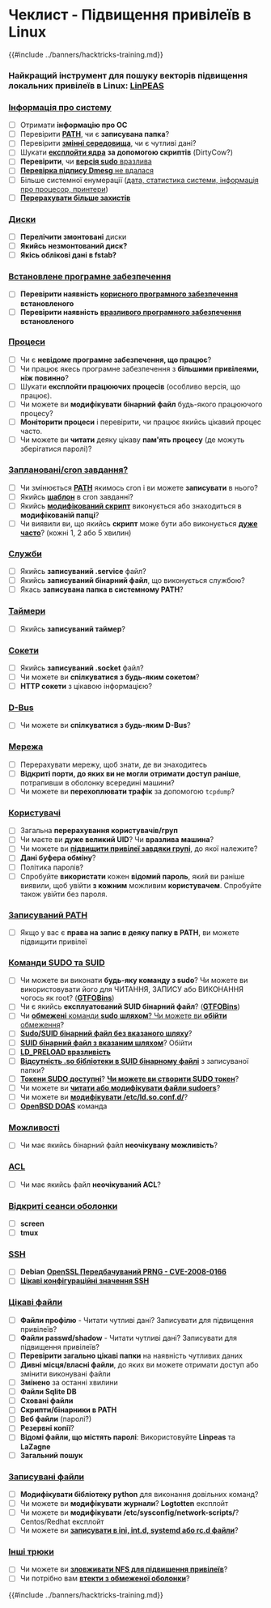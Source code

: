# Чеклист - Підвищення привілеїв в Linux

{{#include ../banners/hacktricks-training.md}}

### **Найкращий інструмент для пошуку векторів підвищення локальних привілеїв в Linux:** [**LinPEAS**](https://github.com/carlospolop/privilege-escalation-awesome-scripts-suite/tree/master/linPEAS)

### [Інформація про систему](privilege-escalation/#system-information)

- [ ] Отримати **інформацію про ОС**
- [ ] Перевірити [**PATH**](privilege-escalation/#path), чи є **записувана папка**?
- [ ] Перевірити [**змінні середовища**](privilege-escalation/#env-info), чи є чутливі дані?
- [ ] Шукати [**експлойти ядра**](privilege-escalation/#kernel-exploits) **за допомогою скриптів** (DirtyCow?)
- [ ] **Перевірити**, чи [**версія sudo** вразлива](privilege-escalation/#sudo-version)
- [ ] [**Перевірка підпису Dmesg** не вдалася](privilege-escalation/#dmesg-signature-verification-failed)
- [ ] Більше системної енумерації ([дата, статистика системи, інформація про процесор, принтери](privilege-escalation/#more-system-enumeration))
- [ ] [**Перерахувати більше захистів**](privilege-escalation/#enumerate-possible-defenses)

### [Диски](privilege-escalation/#drives)

- [ ] **Перелічити змонтовані** диски
- [ ] **Якийсь незмонтований диск?**
- [ ] **Якісь облікові дані в fstab?**

### [**Встановлене програмне забезпечення**](privilege-escalation/#installed-software)

- [ ] **Перевірити наявність** [**корисного програмного забезпечення**](privilege-escalation/#useful-software) **встановленого**
- [ ] **Перевірити наявність** [**вразливого програмного забезпечення**](privilege-escalation/#vulnerable-software-installed) **встановленого**

### [Процеси](privilege-escalation/#processes)

- [ ] Чи є **невідоме програмне забезпечення, що працює**?
- [ ] Чи працює якесь програмне забезпечення з **більшими привілеями, ніж повинно**?
- [ ] Шукати **експлойти працюючих процесів** (особливо версія, що працює).
- [ ] Чи можете ви **модифікувати бінарний файл** будь-якого працюючого процесу?
- [ ] **Моніторити процеси** і перевірити, чи працює якийсь цікавий процес часто.
- [ ] Чи можете ви **читати** деяку цікаву **пам'ять процесу** (де можуть зберігатися паролі)?

### [Заплановані/cron завдання?](privilege-escalation/#scheduled-jobs)

- [ ] Чи змінюється [**PATH**](privilege-escalation/#cron-path) якимось cron і ви можете **записувати** в нього?
- [ ] Якийсь [**шаблон**](privilege-escalation/#cron-using-a-script-with-a-wildcard-wildcard-injection) в cron завданні?
- [ ] Якийсь [**модифікований скрипт**](privilege-escalation/#cron-script-overwriting-and-symlink) виконується або знаходиться в **модифікованій папці**?
- [ ] Чи виявили ви, що якийсь **скрипт** може бути або виконується [**дуже часто**](privilege-escalation/#frequent-cron-jobs)? (кожні 1, 2 або 5 хвилин)

### [Служби](privilege-escalation/#services)

- [ ] Якийсь **записуваний .service** файл?
- [ ] Якийсь **записуваний бінарний файл**, що виконується службою?
- [ ] Якась **записувана папка в системному PATH**?

### [Таймери](privilege-escalation/#timers)

- [ ] Якийсь **записуваний таймер**?

### [Сокети](privilege-escalation/#sockets)

- [ ] Якийсь **записуваний .socket** файл?
- [ ] Чи можете ви **спілкуватися з будь-яким сокетом**?
- [ ] **HTTP сокети** з цікавою інформацією?

### [D-Bus](privilege-escalation/#d-bus)

- [ ] Чи можете ви **спілкуватися з будь-яким D-Bus**?

### [Мережа](privilege-escalation/#network)

- [ ] Перерахувати мережу, щоб знати, де ви знаходитесь
- [ ] **Відкриті порти, до яких ви не могли отримати доступ раніше**, потрапивши в оболонку всередині машини?
- [ ] Чи можете ви **перехоплювати трафік** за допомогою `tcpdump`?

### [Користувачі](privilege-escalation/#users)

- [ ] Загальна **перерахування користувачів/груп**
- [ ] Чи маєте ви **дуже великий UID**? Чи **вразлива** **машина**?
- [ ] Чи можете ви [**підвищити привілеї завдяки групі**](privilege-escalation/interesting-groups-linux-pe/), до якої належите?
- [ ] **Дані буфера обміну**?
- [ ] Політика паролів?
- [ ] Спробуйте **використати** кожен **відомий пароль**, який ви раніше виявили, щоб увійти **з кожним** можливим **користувачем**. Спробуйте також увійти без пароля.

### [Записуваний PATH](privilege-escalation/#writable-path-abuses)

- [ ] Якщо у вас є **права на запис в деяку папку в PATH**, ви можете підвищити привілеї

### [Команди SUDO та SUID](privilege-escalation/#sudo-and-suid)

- [ ] Чи можете ви виконати **будь-яку команду з sudo**? Чи можете ви використовувати його для ЧИТАННЯ, ЗАПИСУ або ВИКОНАННЯ чогось як root? ([**GTFOBins**](https://gtfobins.github.io))
- [ ] Чи є якийсь **експлуатований SUID бінарний файл**? ([**GTFOBins**](https://gtfobins.github.io))
- [ ] Чи [**обмежені** команди **sudo** **шляхом**? Чи можете ви **обійти** обмеження](privilege-escalation/#sudo-execution-bypassing-paths)?
- [ ] [**Sudo/SUID бінарний файл без вказаного шляху**](privilege-escalation/#sudo-command-suid-binary-without-command-path)?
- [ ] [**SUID бінарний файл з вказаним шляхом**](privilege-escalation/#suid-binary-with-command-path)? Обійти
- [ ] [**LD_PRELOAD вразливість**](privilege-escalation/#ld_preload)
- [ ] [**Відсутність .so бібліотеки в SUID бінарному файлі**](privilege-escalation/#suid-binary-so-injection) з записуваної папки?
- [ ] [**Токени SUDO доступні**](privilege-escalation/#reusing-sudo-tokens)? [**Чи можете ви створити SUDO токен**](privilege-escalation/#var-run-sudo-ts-less-than-username-greater-than)?
- [ ] Чи можете ви [**читати або модифікувати файли sudoers**](privilege-escalation/#etc-sudoers-etc-sudoers-d)?
- [ ] Чи можете ви [**модифікувати /etc/ld.so.conf.d/**](privilege-escalation/#etc-ld-so-conf-d)?
- [ ] [**OpenBSD DOAS**](privilege-escalation/#doas) команда

### [Можливості](privilege-escalation/#capabilities)

- [ ] Чи має якийсь бінарний файл **неочікувану можливість**?

### [ACL](privilege-escalation/#acls)

- [ ] Чи має якийсь файл **неочікуваний ACL**?

### [Відкриті сеанси оболонки](privilege-escalation/#open-shell-sessions)

- [ ] **screen**
- [ ] **tmux**

### [SSH](privilege-escalation/#ssh)

- [ ] **Debian** [**OpenSSL Передбачуваний PRNG - CVE-2008-0166**](privilege-escalation/#debian-openssl-predictable-prng-cve-2008-0166)
- [ ] [**Цікаві конфігураційні значення SSH**](privilege-escalation/#ssh-interesting-configuration-values)

### [Цікаві файли](privilege-escalation/#interesting-files)

- [ ] **Файли профілю** - Читати чутливі дані? Записувати для підвищення привілеїв?
- [ ] **Файли passwd/shadow** - Читати чутливі дані? Записувати для підвищення привілеїв?
- [ ] **Перевірити загально цікаві папки** на наявність чутливих даних
- [ ] **Дивні місця/власні файли**, до яких ви можете отримати доступ або змінити виконувані файли
- [ ] **Змінено** за останні хвилини
- [ ] **Файли Sqlite DB**
- [ ] **Сховані файли**
- [ ] **Скрипти/бінарники в PATH**
- [ ] **Веб файли** (паролі?)
- [ ] **Резервні копії**?
- [ ] **Відомі файли, що містять паролі**: Використовуйте **Linpeas** та **LaZagne**
- [ ] **Загальний пошук**

### [**Записувані файли**](privilege-escalation/#writable-files)

- [ ] **Модифікувати бібліотеку python** для виконання довільних команд?
- [ ] Чи можете ви **модифікувати журнали**? **Logtotten** експлойт
- [ ] Чи можете ви **модифікувати /etc/sysconfig/network-scripts/**? Centos/Redhat експлойт
- [ ] Чи можете ви [**записувати в ini, int.d, systemd або rc.d файли**](privilege-escalation/#init-init-d-systemd-and-rc-d)?

### [**Інші трюки**](privilege-escalation/#other-tricks)

- [ ] Чи можете ви [**зловживати NFS для підвищення привілеїв**](privilege-escalation/#nfs-privilege-escalation)?
- [ ] Чи потрібно вам [**втекти з обмеженої оболонки**](privilege-escalation/#escaping-from-restricted-shells)?

{{#include ../banners/hacktricks-training.md}}
